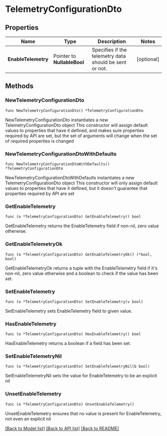 # TelemetryConfigurationDto

## Properties

Name | Type | Description | Notes
------------ | ------------- | ------------- | -------------
**EnableTelemetry** | Pointer to **NullableBool** | Specifies if the telemetry data should be sent or not. | [optional] 

## Methods

### NewTelemetryConfigurationDto

`func NewTelemetryConfigurationDto() *TelemetryConfigurationDto`

NewTelemetryConfigurationDto instantiates a new TelemetryConfigurationDto object
This constructor will assign default values to properties that have it defined,
and makes sure properties required by API are set, but the set of arguments
will change when the set of required properties is changed

### NewTelemetryConfigurationDtoWithDefaults

`func NewTelemetryConfigurationDtoWithDefaults() *TelemetryConfigurationDto`

NewTelemetryConfigurationDtoWithDefaults instantiates a new TelemetryConfigurationDto object
This constructor will only assign default values to properties that have it defined,
but it doesn't guarantee that properties required by API are set

### GetEnableTelemetry

`func (o *TelemetryConfigurationDto) GetEnableTelemetry() bool`

GetEnableTelemetry returns the EnableTelemetry field if non-nil, zero value otherwise.

### GetEnableTelemetryOk

`func (o *TelemetryConfigurationDto) GetEnableTelemetryOk() (*bool, bool)`

GetEnableTelemetryOk returns a tuple with the EnableTelemetry field if it's non-nil, zero value otherwise
and a boolean to check if the value has been set.

### SetEnableTelemetry

`func (o *TelemetryConfigurationDto) SetEnableTelemetry(v bool)`

SetEnableTelemetry sets EnableTelemetry field to given value.

### HasEnableTelemetry

`func (o *TelemetryConfigurationDto) HasEnableTelemetry() bool`

HasEnableTelemetry returns a boolean if a field has been set.

### SetEnableTelemetryNil

`func (o *TelemetryConfigurationDto) SetEnableTelemetryNil(b bool)`

 SetEnableTelemetryNil sets the value for EnableTelemetry to be an explicit nil

### UnsetEnableTelemetry
`func (o *TelemetryConfigurationDto) UnsetEnableTelemetry()`

UnsetEnableTelemetry ensures that no value is present for EnableTelemetry, not even an explicit nil

[[Back to Model list]](../README.md#documentation-for-models) [[Back to API list]](../README.md#documentation-for-api-endpoints) [[Back to README]](../README.md)


